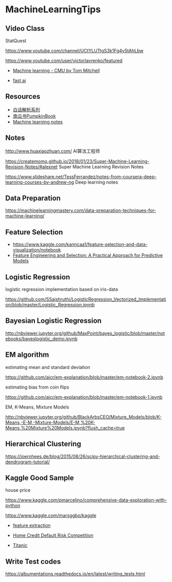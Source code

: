 # MachineLearningTips

Video Class
------

StatQuest

https://www.youtube.com/channel/UCtYLUTtgS3k1Fg4y5tAhLbw

https://www.youtube.com/user/victorlavrenko/featured

- [Machine learning - CMU by Tom Mitchell](http://www.cs.cmu.edu/~ninamf/courses/601sp15/lectures.shtml)

- [fast ai](https://forums.fast.ai/t/another-treat-early-access-to-intro-to-machine-learning-videos/6826)

Resources
-------

- [白话解析系列](https://juejin.cn/post/6892313161299394567)
- [南瓜书PumpkinBook](https://datawhalechina.github.io/pumpkin-book/#/)
- [Machine learning notes](https://medium.com/@hiromi_suenaga/machine-learning-1-lesson-1-84a1dc2b5236)


Notes
------

http://www.huaxiaozhuan.com/ AI算法工程师

https://createmomo.github.io/2018/01/23/Super-Machine-Learning-Revision-Notes/#alexnet  Super Machine Learning Revision Notes

https://www.slideshare.net/TessFerrandez/notes-from-coursera-deep-learning-courses-by-andrew-ng  Deep learning notes

Data Preparation 
------

https://machinelearningmastery.com/data-preparation-techniques-for-machine-learning/

Feature Selection
------

- https://www.kaggle.com/kanncaa1/feature-selection-and-data-visualization/notebook
- [Feature Engineering and Selection: A Practical Approach for Predictive Models](http://www.feat.engineering/index.html)


Logistic Regression
-----

logistic regression implementation based on iris-data

https://github.com/SSaishruthi/LogisticRegression_Vectorized_Implementation/blob/master/Logistic_Regression.ipynb

Bayesian Logistic Regression
------

http://nbviewer.jupyter.org/github/MaxPoint/bayes_logistic/blob/master/notebooks/bayeslogistic_demo.ipynb


EM algorithm
------

estimating mean and standard deviation

https://github.com/ajcr/em-explanation/blob/master/em-notebook-2.ipynb

estimating bias from coin flips

https://github.com/ajcr/em-explanation/blob/master/em-notebook-1.ipynb

EM, K-Means, Mixture Models

http://nbviewer.jupyter.org/github/BlackArbsCEO/Mixture_Models/blob/K-Means,-E-M,-Mixture-Models/E-M,%20K-Means,%20Mixture%20Models.ipynb?flush_cache=true


Hierarchical Clustering
------

https://joernhees.de/blog/2015/08/26/scipy-hierarchical-clustering-and-dendrogram-tutorial/


Kaggle Good Sample
------

house price 

https://www.kaggle.com/pmarcelino/comprehensive-data-exploration-with-python

https://www.kaggle.com/marsggbo/kaggle

- [feature extraction](https://www.kaggle.com/pmarcelino/data-analysis-and-feature-extraction-with-python)

- [Home Credit Default Risk Competition](https://www.kaggle.com/willkoehrsen/start-here-a-gentle-introduction/notebook)
- [Titanic](http://vitarts.com.br/titanic-machine-learning-from-disaster-kaggle-copetitions/#PCA)

Write Test codes
------

https://albumentations.readthedocs.io/en/latest/writing_tests.html


